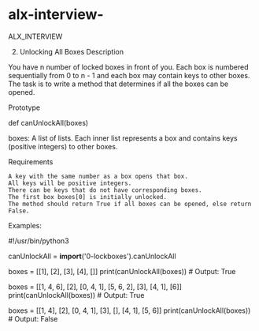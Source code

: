 # alx-interview-
ALX_INTERVIEW





2. Unlocking All Boxes
Description

You have n number of locked boxes in front of you. Each box is numbered sequentially from 0 to n - 1 and each box may contain keys to other boxes. The task is to write a method that determines if all the boxes can be opened.

Prototype

def canUnlockAll(boxes)

boxes: A list of lists. Each inner list represents a box and contains keys (positive integers) to other boxes.

Requirements

    A key with the same number as a box opens that box.
    All keys will be positive integers.
    There can be keys that do not have corresponding boxes.
    The first box boxes[0] is initially unlocked.
    The method should return True if all boxes can be opened, else return False.

Examples:


#!/usr/bin/python3

canUnlockAll = __import__('0-lockboxes').canUnlockAll

boxes = [[1], [2], [3], [4], []]
print(canUnlockAll(boxes))  # Output: True

boxes = [[1, 4, 6], [2], [0, 4, 1], [5, 6, 2], [3], [4, 1], [6]]
print(canUnlockAll(boxes))  # Output: True

boxes = [[1, 4], [2], [0, 4, 1], [3], [], [4, 1], [5, 6]]
print(canUnlockAll(boxes))  # Output: False

